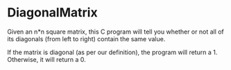 # DiagonalMatrix
Given an n*n square matrix, this C program will tell you whether or not all of its diagonals (from left to right) contain the same value.

If the matrix is diagonal (as per our definition), the program will return a 1.
Otherwise, it will return a 0.

